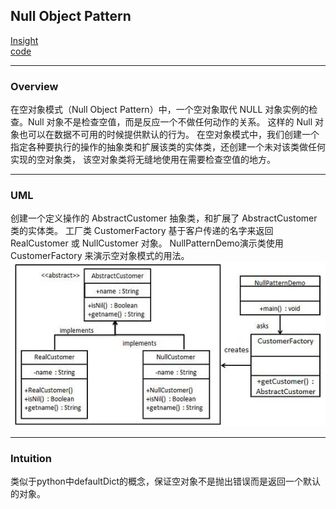 ## Null Object Pattern
[Insight](https://www.runoob.com/design-pattern/null-object-pattern.html)  
[code](../../../Code/CS/DesignPatterns/NullObjectPattern.py)

---
### Overview  
在空对象模式（Null Object Pattern）中，一个空对象取代 NULL 对象实例的检查。Null 对象不是检查空值，而是反应一个不做任何动作的关系。
这样的 Null 对象也可以在数据不可用的时候提供默认的行为。
在空对象模式中，我们创建一个指定各种要执行的操作的抽象类和扩展该类的实体类，还创建一个未对该类做任何实现的空对象类，
该空对象类将无缝地使用在需要检查空值的地方。

---
### UML  
创建一个定义操作的 AbstractCustomer 抽象类，和扩展了 AbstractCustomer 类的实体类。
工厂类 CustomerFactory 基于客户传递的名字来返回 RealCustomer 或 NullCustomer 对象。
NullPatternDemo演示类使用 CustomerFactory 来演示空对象模式的用法。  
![](src/UML_0.png)  

---
### Intuition  
类似于python中defaultDict的概念，保证空对象不是抛出错误而是返回一个默认的对象。
